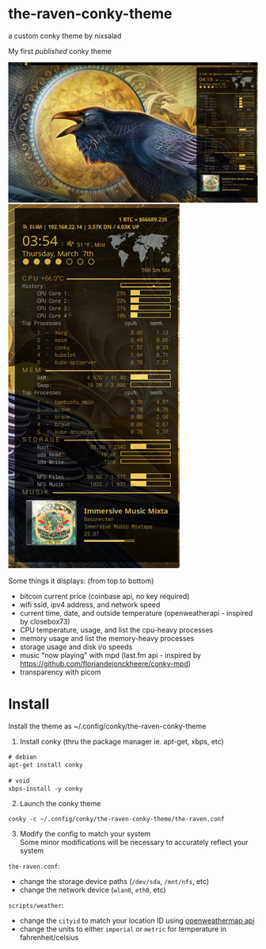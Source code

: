# the-raven-conky-theme
a custom conky theme by nixsalad

My first *published* conky theme

![](screenshot.png)
![](screenshot2.png)

Some things it displays: (from top to bottom)
- bitcoin current price (coinbase api, no key required)
- wifi ssid, ipv4 address, and network speed
- current time, date, and outside temperature (openweatherapi - inspired by closebox73)
- CPU temperature, usage, and list the cpu-heavy processes
- memory usage and list the memory-heavy processes
- storage usage and disk i/o speeds
- music "now playing" with mpd (last.fm api - inspired by https://github.com/floriandejonckheere/conky-mpd)
- transparency with picom 

# Install
Install the theme as ~/.config/conky/the-raven-conky-theme

1. Install conky (thru the package manager ie. apt-get, xbps, etc)
```
# debian
apt-get install conky

# void
xbps-install -y conky
```

2. Launch the conky theme
```
conky -c ~/.config/conky/the-raven-conky-theme/the-raven.conf
```

3. Modify the config to match your system  
Some minor modifications will be necessary to accurately reflect your system

`the-raven.conf`:
- change the storage device paths (`/dev/sda`, `/mnt/nfs`, etc) 
- change the network device (`wlan0`, `eth0`, etc)

`scripts/weather`:
- change the `cityid` to match your location ID using [openweathermap api](https://openweathermap.org/find)
- change the units to either `imperial` or `metric` for temperature in fahrenheit/celsius

